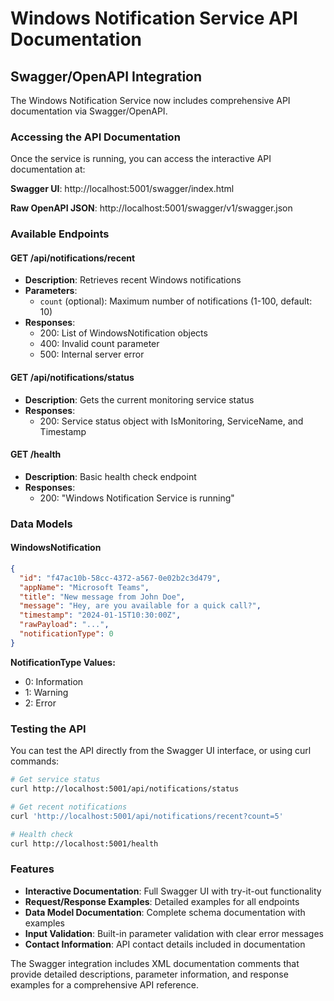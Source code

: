 # Windows Notification Service API Documentation

## Swagger/OpenAPI Integration

The Windows Notification Service now includes comprehensive API documentation via Swagger/OpenAPI.

### Accessing the API Documentation

Once the service is running, you can access the interactive API documentation at:

**Swagger UI**: http://localhost:5001/swagger/index.html

**Raw OpenAPI JSON**: http://localhost:5001/swagger/v1/swagger.json

### Available Endpoints

#### GET /api/notifications/recent
- **Description**: Retrieves recent Windows notifications
- **Parameters**: 
  - `count` (optional): Maximum number of notifications (1-100, default: 10)
- **Responses**: 
  - 200: List of WindowsNotification objects
  - 400: Invalid count parameter
  - 500: Internal server error

#### GET /api/notifications/status
- **Description**: Gets the current monitoring service status
- **Responses**:
  - 200: Service status object with IsMonitoring, ServiceName, and Timestamp

#### GET /health
- **Description**: Basic health check endpoint
- **Responses**:
  - 200: "Windows Notification Service is running"

### Data Models

#### WindowsNotification
```json
{
  "id": "f47ac10b-58cc-4372-a567-0e02b2c3d479",
  "appName": "Microsoft Teams",
  "title": "New message from John Doe", 
  "message": "Hey, are you available for a quick call?",
  "timestamp": "2024-01-15T10:30:00Z",
  "rawPayload": "...",
  "notificationType": 0
}
```

**NotificationType Values:**
- 0: Information
- 1: Warning  
- 2: Error

### Testing the API

You can test the API directly from the Swagger UI interface, or using curl commands:

```bash
# Get service status
curl http://localhost:5001/api/notifications/status

# Get recent notifications
curl 'http://localhost:5001/api/notifications/recent?count=5'

# Health check
curl http://localhost:5001/health
```

### Features

- **Interactive Documentation**: Full Swagger UI with try-it-out functionality
- **Request/Response Examples**: Detailed examples for all endpoints
- **Data Model Documentation**: Complete schema documentation with examples
- **Input Validation**: Built-in parameter validation with clear error messages
- **Contact Information**: API contact details included in documentation

The Swagger integration includes XML documentation comments that provide detailed descriptions, parameter information, and response examples for a comprehensive API reference.